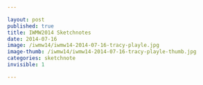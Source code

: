 ```yaml
---

layout: post
published: true
title: IWMW2014 Sketchnotes
date: 2014-07-16
image: /iwmw14/iwmw14-2014-07-16-tracy-playle.jpg
image-thumb: /iwmw14/iwmw14-2014-07-16-tracy-playle-thumb.jpg
categories: sketchnote
invisible: 1

---
```


